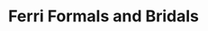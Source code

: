 ---
title: "Ferri Formals and Bridals"
url: /schenectady/ferri-formals-and-bridals/
shop: clothes
---